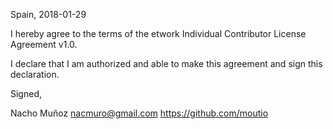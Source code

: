 Spain, 2018-01-29

I hereby agree to the terms of the etwork Individual Contributor License Agreement v1.0.

I declare that I am authorized and able to make this agreement and sign this declaration.

Signed,

Nacho Muñoz nacmuro@gmail.com https://github.com/moutio
